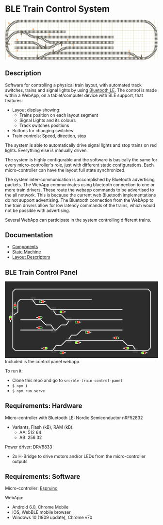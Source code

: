 # BLE Train Control System

<img src="docs/layout-example.png" alt="Track layout" width="800"/>

## Description
Software for controlling a physical train layout, with automated track switches, trains and signal lights by using [Bluetooth LE](https://en.wikipedia.org/wiki/Bluetooth_Low_Energy). 
The control is made within a WebApp, on a tablet/computer device with BLE support, that features:
- Layout display showing:
  - Trains position on each layout segment
  - Signal Lights and its colours
  - Track switches positions
- Buttons for changing switches
- Train controls: Speed, direction, stop

The system is able to automatically drive signal lights and stop trains on red lights. Everything else is manually driven.

The system is highly configurable and the software is basically the same for every micro-controller's role, just with different static configurations. Each micro-controller can have the layout full state synchronized.

The system inter-communication is accomplished by Bluetooth advertising packets. The WebApp communicates using bluetooth connection to one or more train drivers. These route the webapp commands to be advertised to the all network. This is because the current web Bluetooth implementations do not support advertising.
The Bluetooth connection from the WebApp to the train drivers allow for low latency commands of the trains, which would not be possible with advertising.

Several WebApp can participate in the system controlling different trains.

## Documentation
- [Components](./docs/components.md)
- [State Machine](./docs/state-machine.md)
- [Layout Descriptors](./docs/layout-descriptor.md)

## BLE Train Control Panel
<img src="docs/train-layout-control-panel.png" alt="Track layout" width="800"/>
Included is the control panel webapp.

To run it:
- Clone this repo and go to `src/ble-train-control-panel`
- `$ npm i`
- `$ npm run serve` 


## Requirements: Hardware

Micro-controller with Bluetooth LE: Nordic Semiconductor nRF52832
  - Variants, Flash (kB), RAM (kB):
    - AA: 512 64
    - AB: 256 32

Power driver: DRV8833
  - 2x H-Bridge to drive motors and/or LEDs from the micro-controller outputs
  
## Requirements: Software
  
Micro-controller: [Espruino](https://www.espruino.com)

WebApp:
- Android 6.0, Chrome Mobile
- iOS, WebBLE mobile browser
- Windows 10 (1809 update), Chrome v70
